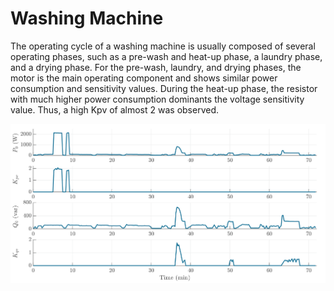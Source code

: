 #     Washing Machine

The operating cycle of a washing machine is usually composed of several operating phases, such as a pre-wash and heat-up phase, a laundry phase, and a drying phase. For the pre-wash, laundry, and drying phases, the motor is the main operating component and shows similar power consumption and sensitivity values. During the heat-up phase, the resistor with much higher power consumption dominants the voltage sensitivity value. Thus, a high Kpv of almost 2 was observed.

![WashingMachine](../z_Sensitivity_img/WashingMachine.svg)
